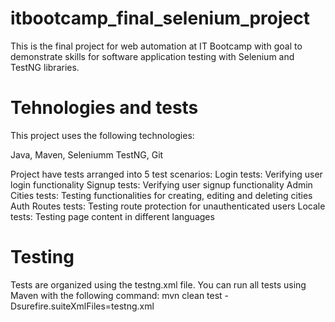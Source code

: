 # itbootcamp_final_selenium_project

This is the final project for web automation at IT Bootcamp with goal to demonstrate skills for software application testing with Selenium and TestNG libraries.

# Tehnologies and tests
This project uses the following technologies:

Java, Maven, Seleniumm TestNG, Git 

Project have tests arranged into 5 test scenarios:
Login tests: Verifying user login functionality
Signup tests: Verifying user signup functionality
Admin Cities tests: Testing functionalities for creating, editing and deleting cities
Auth Routes tests: Testing route protection for unauthenticated users
Locale tests: Testing page content in different languages

# Testing
Tests are organized using the testng.xml file. You can run all tests using Maven with
the following command: mvn clean test -Dsurefire.suiteXmlFiles=testng.xml
